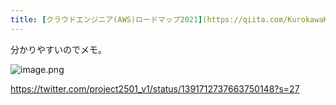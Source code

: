 ```yaml
---
title: [クラウドエンジニア(AWS)ロードマップ2021](https://qiita.com/KurokawaKouhei/items/4e9aa3b526f3f233bf85)
---
```


分かりやすいのでメモ。

![image.png](https://i.gyazo.com/ff2043a50880daac66b5382cf4e06fe2.png)

https://twitter.com/project2501_v1/status/1391712737663750148?s=27
